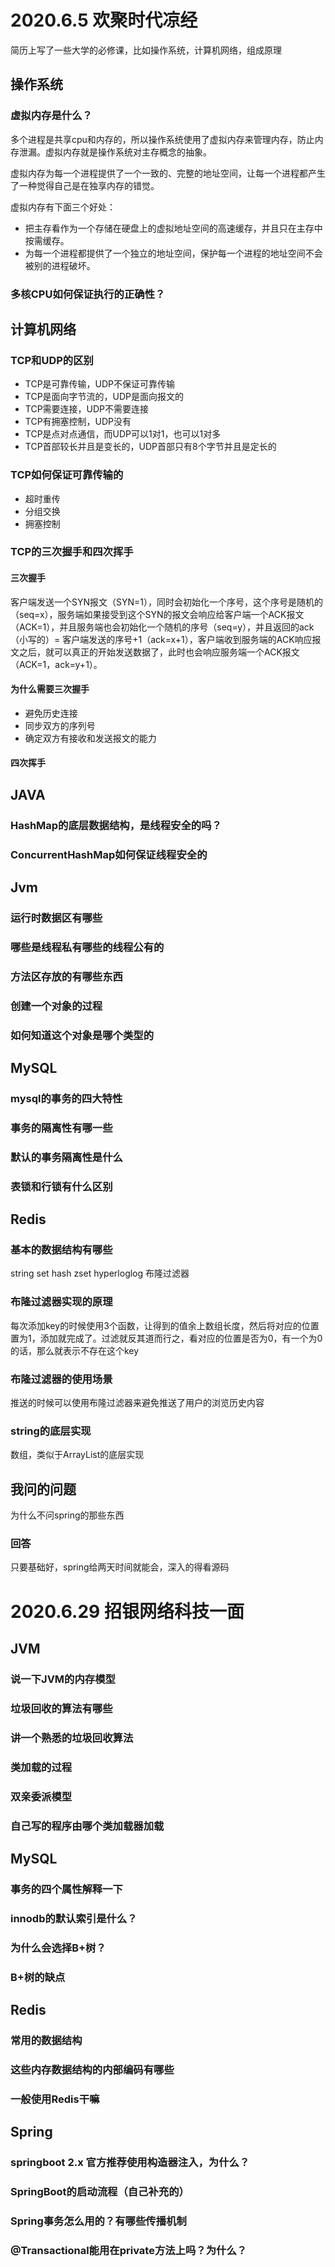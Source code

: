# 2020.6.5 欢聚时代凉经

简历上写了一些大学的必修课，比如操作系统，计算机网络，组成原理

## 操作系统

### 虚拟内存是什么？

多个进程是共享cpu和内存的，所以操作系统使用了虚拟内存来管理内存，防止内存泄漏。虚拟内存就是操作系统对主存概念的抽象。

虚拟内存为每一个进程提供了一个一致的、完整的地址空间，让每一个进程都产生了一种觉得自己是在独享内存的错觉。

虚拟内存有下面三个好处：

+ 把主存看作为一个存储在硬盘上的虚拟地址空间的高速缓存，并且只在主存中按需缓存。
+ 为每一个进程都提供了一个独立的地址空间，保护每一个进程的地址空间不会被别的进程破坏。

### 多核CPU如何保证执行的正确性？

## 计算机网络

### TCP和UDP的区别

+ TCP是可靠传输，UDP不保证可靠传输
+ TCP是面向字节流的，UDP是面向报文的
+ TCP需要连接，UDP不需要连接
+ TCP有拥塞控制，UDP没有
+ TCP是点对点通信，而UDP可以1对1，也可以1对多
+ TCP首部较长并且是变长的，UDP首部只有8个字节并且是定长的

### TCP如何保证可靠传输的

+ 超时重传
+ 分组交换
+ 拥塞控制

### TCP的三次握手和四次挥手

#### 三次握手

客户端发送一个SYN报文（SYN=1），同时会初始化一个序号，这个序号是随机的（seq=x），服务端如果接受到这个SYN的报文会响应给客户端一个ACK报文（ACK=1），并且服务端也会初始化一个随机的序号（seq=y），并且返回的ack（小写的）= 客户端发送的序号+1（ack=x+1），客户端收到服务端的ACK响应报文之后，就可以真正的开始发送数据了，此时也会响应服务端一个ACK报文（ACK=1，ack=y+1）。

#### 为什么需要三次握手

+ 避免历史连接
+ 同步双方的序列号
+ 确定双方有接收和发送报文的能力

#### 四次挥手

## JAVA

### HashMap的底层数据结构，是线程安全的吗？

### ConcurrentHashMap如何保证线程安全的

## Jvm

### 运行时数据区有哪些

### 哪些是线程私有哪些的线程公有的

### 方法区存放的有哪些东西

### 创建一个对象的过程

### 如何知道这个对象是哪个类型的

## MySQL

### mysql的事务的四大特性

### 事务的隔离性有哪一些

### 默认的事务隔离性是什么

### 表锁和行锁有什么区别

## Redis

### 基本的数据结构有哪些

string set hash zset hyperloglog 布隆过滤器

### 布隆过滤器实现的原理

每次添加key的时候使用3个函数，让得到的值余上数组长度，然后将对应的位置置为1，添加就完成了。过滤就反其道而行之，看对应的位置是否为0，有一个为0的话，那么就表示不存在这个key

### 布隆过滤器的使用场景

推送的时候可以使用布隆过滤器来避免推送了用户的浏览历史内容

### string的底层实现

数组，类似于ArrayList的底层实现

## 我问的问题

为什么不问spring的那些东西

### 回答

只要基础好，spring给两天时间就能会，深入的得看源码

# 2020.6.29 招银网络科技一面

## JVM

### 说一下JVM的内存模型

### 垃圾回收的算法有哪些

### 讲一个熟悉的垃圾回收算法

### 类加载的过程

### 双亲委派模型

### 自己写的程序由哪个类加载器加载

## MySQL

### 事务的四个属性解释一下

### innodb的默认索引是什么？

### 为什么会选择B+树？

### B+树的缺点

## Redis

### 常用的数据结构

### 这些内存数据结构的内部编码有哪些

### 一般使用Redis干嘛

## Spring

### springboot 2.x 官方推荐使用构造器注入，为什么？

### SpringBoot的启动流程（自己补充的）

### Spring事务怎么用的？有哪些传播机制

### @Transactional能用在private方法上吗？为什么？